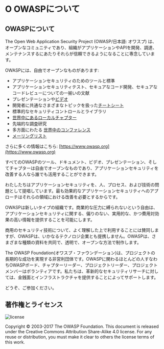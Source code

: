 # O OWASPについて

## OWASPについて

The Open Web Application Security Project (OWASP/日本語: オワスプ) は、オープンなコミュニティであり、組織がアプリケーションやAPIを開発、調達、メンテナンスするにあたりそれらが信頼できるようになることに専念しています。

OWASPには、自由でオープンなものがあります:

* アプリケーションセキュリティのためのツールと標準
* アプリケーションセキュリティテスト、セキュアなコード開発、セキュアなコードレビューについての一揃いの文献
* プレゼンテーションや[ビデオ](https://www.youtube.com/user/OWASPGLOBAL)
* 開発者に共通なさまざまなトピックを扱った[チートシート](https://wiki.owasp.org/index.php/OWASP_Cheat_Sheet_Series) 
* 標準的なセキュリティコントロールとライブラリ
* [世界中にあるローカルチャプター](https://wiki.owasp.org/index.php/OWASP_Chapter)
* 先端的な調査研究
* 多方面にわたる [世界中のコンファレンス](https://wiki.owasp.org/index.php/Category:OWASP_AppSec_Conference)
* [メーリングリスト](https://lists.owasp.org/mailman/listinfo)

さらに多くの情報はこちら: [https://www.owasp.org](https://www.owasp.org)

すべてのOWASPのツール、ドキュメント、ビデオ、プレゼンテーション、そしてチャプターは自由でオープンなものであり、アプリケーションセキュリティを改善する人なら誰でも活用することができます。

わたしたちはアプリケーションセキュリティを、人、プロセス、および技術の問題として提唱しています。最も効果的なアプリケーションセキュリティへのアプローチはそれらの領域における改善を必要とするからです。

OWASPは新しいタイプの組織です。商業的な圧力に縛られないという自由は、アプリケーションセキュリティに関する、偏りのない、実用的な、かつ費用対効果の高い情報を提供することを可能にします。

商用のセキュリティ技術について、よく理解した上で利用することには賛同しますが、OWASPは、いかなるテクノロジ企業とも提携しません。OWASPは、さまざまな種類の資料を共同で、透明で、オープンな方法で制作します。

The OWASP Foundation(オワスプ・ファウンデーション)は、プロジェクトの長期的な成功を実現する非営利団体です。OWASPに関わるほとんどの人すなわちOWASPボード、チャプターリーダー、プロジェクトリーダー、プロジェクトメンバーはボランティアです。私たちは、革新的なセキュリティリサーチに対しては、金銭面とインフラストラクチャを提供することによってサポートします。

どうぞ、ご参加ください。

## 著作権とライセンス

![license](images/license.png)

Copyright © 2003-2017 The OWASP Foundation. This document is released under the Creative Commons Attribution Share-Alike 4.0 license. For any reuse or distribution, you must make it clear to others the license terms of this work.

